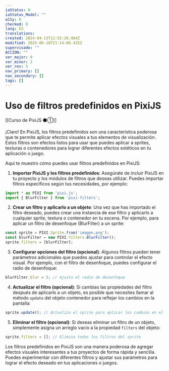```yaml
---
iaStatus: 0
iaStatus_Model: ""
a11y: 0
checked: 0
lang: ES
translations: 
created: 2024-04-13T12:55:20.984Z
modified: 2025-06-10T21:14:06.425Z
supervisado: ""
ACCION: ""
ver_major: 0
ver_minor: 2
ver_rev: 5
nav_primary: []
nav_secondary: []
tags: []
---
```

# Uso de filtros predefinidos en PixiJS

[[Curso de PixiJS ⚫①]]

¡Claro! En PixiJS, los filtros predefinidos son una característica poderosa que te permite aplicar efectos visuales a tus elementos de visualización. Estos filtros son efectos listos para usar que puedes aplicar a sprites, texturas o contenedores para lograr diferentes efectos estéticos en tu aplicación o juego.

Aquí te muestro cómo puedes usar filtros predefinidos en PixiJS:

1. **Importar PixiJS y los filtros predefinidos**: Asegúrate de incluir PixiJS en tu proyecto y los módulos de filtros que deseas utilizar. Puedes importar filtros específicos según tus necesidades, por ejemplo:

```javascript
import * as PIXI from 'pixi.js';
import { BlurFilter } from 'pixi-filters';
```

2. **Crear un filtro y aplicarlo a un objeto**: Una vez que has importado el filtro deseado, puedes crear una instancia de ese filtro y aplicarlo a cualquier sprite, textura o contenedor en tu escena. Por ejemplo, para aplicar un filtro de desenfoque (BlurFilter) a un sprite:

```javascript
const sprite = PIXI.Sprite.from('imagen.png');
const blurFilter = new PIXI.filters.BlurFilter();
sprite.filters = [blurFilter];
```

3. **Configurar opciones del filtro (opcional)**: Algunos filtros pueden tener parámetros adicionales que puedes ajustar para controlar el efecto visual. Por ejemplo, con el filtro de desenfoque, puedes configurar el radio de desenfoque:

```javascript
blurFilter.blur = 5; // Ajusta el radio de desenfoque
```

4. **Actualizar el filtro (opcional)**: Si cambias las propiedades del filtro después de aplicarlo a un objeto, es posible que necesites llamar al método `update` del objeto contenedor para reflejar los cambios en la pantalla:

```javascript
sprite.update(); // Actualiza el sprite para aplicar los cambios en el filtro
```

5. **Eliminar el filtro (opcional)**: Si deseas eliminar un filtro de un objeto, simplemente asigna un arreglo vacío a la propiedad `filters` del objeto:

```javascript
sprite.filters = []; // Elimina todos los filtros del sprite
```

Los filtros predefinidos en PixiJS son una manera poderosa de agregar efectos visuales interesantes a tus proyectos de forma rápida y sencilla. Puedes experimentar con diferentes filtros y ajustar sus parámetros para lograr el efecto deseado en tus aplicaciones o juegos.